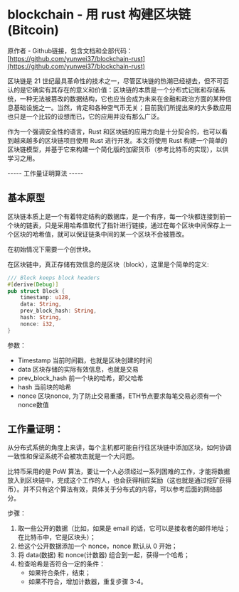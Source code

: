 # blockchain - 用 rust 构建区块链(Bitcoin)

原作者 - Github链接，包含文档和全部代码：[https://github.com/yunwei37/blockchain-rust](https://github.com/yunwei37/blockchain-rust)

区块链是 21 世纪最具革命性的技术之一，尽管区块链的热潮已经褪去，但不可否认的是它确实有其存在的意义和价值：区块链的本质是一个分布式记账和存储系统，一种无法被篡改的数据结构，它也应当会成为未来在金融和政治方面的某种信息基础设施之一。当然，肯定和各种空气币无关；目前我们所提出来的大多数应用也只是一个比较的设想而已，它的应用并没有那么广泛。

作为一个强调安全性的语言，Rust 和区块链的应用方向是十分契合的，也可以看到越来越多的区块链项目使用 Rust 进行开发。本文将使用 Rust 构建一个简单的区块链模型，并基于它来构建一个简化版的加密货币（参考比特币的实现），以供学习之用。

----- 工作量证明算法 -----

## 基本原型

区块链本质上是一个有着特定结构的数据库，是一个有序，每一个块都连接到前一个块的链表，只是采用哈希值取代了指针进行链接，通过在每个区块中间保存上一个区块的哈希值，就可以保证链条中间的某一个区块不会被篡改。

在初始情况下需要一个创世块。

在区块链中，真正存储有效信息的是区块（block），这里是个简单的定义: 

```rs
/// Block keeps block headers
#[derive(Debug)]
pub struct Block {
    timestamp: u128,
    data: String,
    prev_block_hash: String,
    hash: String,
    nonce: i32,
}
```

参数：

- Timestamp 当前时间戳，也就是区块创建的时间
- data 区块存储的实际有效信息，也就是交易
- prev_block_hash 前一个块的哈希，即父哈希
- hash 当前块的哈希
- nonce 区块nonce, 为了防⽌交易重播，ETH节点要求每笔交易必须有⼀个nonce数值


## 工作量证明：

从分布式系统的角度上来讲，每个主机都可能自行往区块链中添加区块，如何协调一致性和保证系统不会被攻击就是一个大问题。

比特币采用的是 PoW 算法，要让一个人必须经过一系列困难的工作，才能将数据放入到区块链中，完成这个工作的人，也会获得相应奖励（这也就是通过挖矿获得币）。并不只有这个算法有效，具体关于分布式的内容，可以参考后面的网络部分。

步骤：

1. 取一些公开的数据（比如，如果是 email 的话，它可以是接收者的邮件地址；在比特币中，它是区块头）；
2. 给这个公开数据添加一个 nonce，nonce 默认从 0 开始；
3. 将 data(数据) 和 nonce(计数器) 组合到一起，获得一个哈希；
4. 检查哈希是否符合一定的条件：
    - 如果符合条件，结束；
    - 如果不符合，增加计数器，重复步骤 3-4。